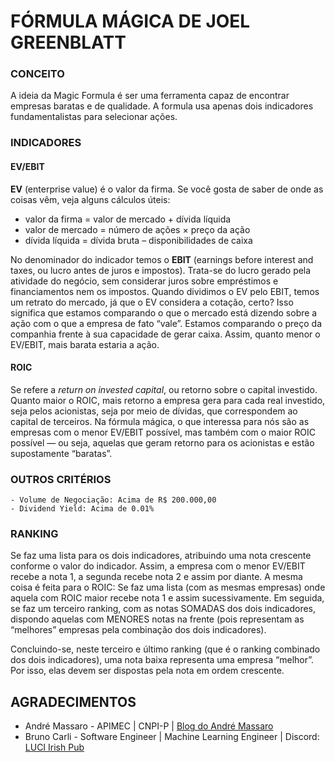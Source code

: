 # FÓRMULA MÁGICA DE JOEL GREENBLATT

### CONCEITO
A ideia da Magic Formula é ser uma ferramenta capaz de encontrar empresas baratas e de qualidade. A formula usa apenas dois indicadores fundamentalistas para selecionar ações.

### INDICADORES
#### EV/EBIT 

 **EV** (enterprise value) é o valor da firma. Se você gosta de saber de onde as coisas vêm, veja alguns cálculos úteis:
- valor da firma = valor de mercado + dívida líquida
- valor de mercado = número de ações × preço da ação
- dívida líquida = dívida bruta – disponibilidades de caixa

No denominador do indicador temos o **EBIT** (earnings before interest and taxes, ou lucro antes de juros e impostos). Trata-se do lucro gerado pela atividade do negócio, sem considerar juros sobre empréstimos e financiamentos nem os impostos. Quando dividimos o EV pelo EBIT, temos um retrato do mercado, já que o EV considera a cotação, certo? Isso significa que estamos comparando o que o mercado está dizendo sobre a ação com o que a empresa de fato “vale”. Estamos comparando o preço da companhia frente à sua capacidade de gerar caixa. Assim, quanto menor o EV/EBIT, mais barata estaria a ação. 

#### ROIC 
Se refere a *return on invested capital*, ou retorno sobre o capital investido. Quanto maior o ROIC, mais retorno a empresa gera para cada real investido, seja pelos acionistas, seja por meio de dívidas, que correspondem ao capital de terceiros. Na fórmula mágica, o que interessa para nós são as empresas com o menor EV/EBIT possível, mas também com o maior ROIC possível — ou seja, aquelas que geram retorno para os acionistas e estão supostamente “baratas”.

### OUTROS CRITÉRIOS
	- Volume de Negociação: Acima de R$ 200.000,00
	- Dividend Yield: Acima de 0.01%


### RANKING
Se faz uma lista para os dois indicadores, atribuindo uma nota crescente conforme o valor do indicador. Assim, a empresa com o menor EV/EBIT recebe a nota 1, a segunda recebe nota 2 e assim por diante. A mesma coisa é feita para o ROIC: Se faz uma lista (com as mesmas empresas) onde aquela com ROIC maior recebe nota 1 e assim sucessivamente. Em seguida, se faz um terceiro ranking, com as notas SOMADAS dos dois indicadores, dispondo aquelas com MENORES notas na frente (pois representam as “melhores” empresas pela combinação dos dois indicadores).

Concluindo-se, neste terceiro e último ranking (que é o ranking combinado dos dois indicadores), uma nota baixa representa uma empresa “melhor”. Por isso, elas devem ser dispostas pela nota em ordem crescente.

## AGRADECIMENTOS

- André Massaro - APIMEC | CNPI-P | [Blog do André Massaro](https://www.andremassaro.com.br/sobre/ "Blog do André Massaro")
- Bruno Carli - Software Engineer | Machine Learning Engineer | Discord: [LUCI Irish Pub](https://discord.gg/bDsk3qax "LUCI Irish Pub")
